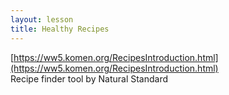 ```yaml
---
layout: lesson
title: Healthy Recipes
---
```


[https://ww5.komen.org/RecipesIntroduction.html](https://ww5.komen.org/RecipesIntroduction.html) \
Recipe finder tool by Natural Standard
